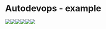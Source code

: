 # Autodevops - example
<table>
    <tr>
        <img src="https://img.shields.io/circleci/project/github/methlock/autodevops/master.svg">
        <img src="https://img.shields.io/codacy/coverage/:projectId.svg">
        <img src="https://img.shields.io/codacy/coverage/c4c88a847c034d6e81fe89f109296f25.svg">
        <img src="https://img.shields.io/github/repo-size/methlock/autodevops.svg">
        <img src="https://img.shields.io/requires/:pip/:methlock/:autodevops.svg">
        <img src="https://img.shields.io/github/license/methlock/autodevops.svg">
    </tr>
</table>